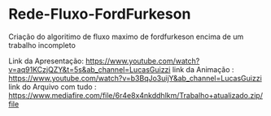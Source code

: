 # Rede-Fluxo-FordFurkeson
 Criação do algoritimo de fluxo maximo de fordfurkeson encima de um trabalho incompleto

Link da Apresentação: https://www.youtube.com/watch?v=aq91KCzjQZY&t=5s&ab_channel=LucasGuizzi
link da Animação : https://www.youtube.com/watch?v=b3BqJo3uijY&ab_channel=LucasGuizzi
link do Arquivo com tudo : https://www.mediafire.com/file/6r4e8x4nkddhlkm/Trabalho+atualizado.zip/file 